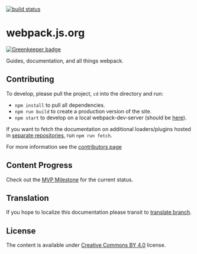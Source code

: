 [![build status](https://secure.travis-ci.org/webpack/webpack.js.org.svg)](http://travis-ci.org/webpack/webpack.js.org)

# webpack.js.org

[![Greenkeeper badge](https://badges.greenkeeper.io/Rukeith/webpack.js.org.svg)](https://greenkeeper.io/)

Guides, documentation, and all things webpack.

## Contributing

To develop, please pull the project, `cd` into the directory and run:

- `npm install` to pull all dependencies.
- `npm run build` to create a production version of the site.
- `npm start` to develop on a local webpack-dev-server (should be [here](http://localhost:3000/)).

If you want to fetch the documentation on additional loaders/plugins hosted in [separate repositories](https://github.com/webpack), run `npm run fetch`.

For more information see the [contributors page](https://github.com/webpack/webpack.js.org/blob/master/.github/CONTRIBUTING.md)

## Content Progress

Check out the [MVP Milestone](https://github.com/webpack/webpack.js.org/milestones) for the current status.

## Translation

If you hope to localize this documentation please transit to [translate branch](https://github.com/webpack/webpack.js.org/tree/translation).

## License

The content is available under [Creative Commons BY 4.0](https://creativecommons.org/licenses/by/4.0/) license.
